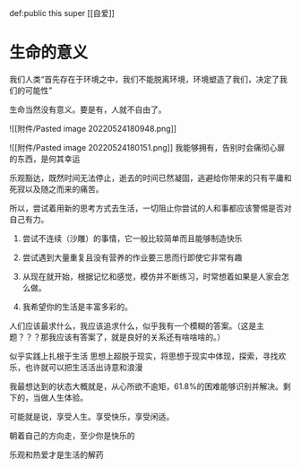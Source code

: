 def:public this super [[自爱]]


# 生命的意义

我们人类“首先存在于环境之中，我们不能脱离环境，环境塑造了我们，决定了我们的可能性”

生命当然没有意义。要是有，人就不自由了。


![[附件/Pasted image 20220524180948.png]]


![[附件/Pasted image 20220524180151.png]]
我能够拥有，告别时会痛彻心扉的东西，是何其幸运



乐观豁达，既然时间无法停止，逝去的时间已然凝固，逃避给你带来的只有平庸和死寂以及随之而来的痛苦。

所以，尝试着用新的思考方式去生活，一切阻止你尝试的人和事都应该警惕是否对自己有力。

1.  尝试不连续（沙雕）的事情，它一般比较简单而且能够制造快乐
    
2.  尝试遇到大量重复且没有营养的作业要三思而行即使它非常有趣
    
3.  从现在就开始，根据记忆和感觉，模仿并不断练习，时常想着如果是人家会怎么做。
    
4.  我希望你的生活是丰富多彩的。




  


人们应该最求什么，我应该追求什么，似乎我有一个模糊的答案。（这是主题？？？那我应该有答案了，就是良好的关系还有啥啥啥的。）

  

似乎实践上扎根于生活 思想上超脱于现实，将思想于现实中体现，探索，寻找欢乐，也许就可以把生活活出诗意和浪漫




  

我最想达到的状态大概就是，从心所欲不逾矩，61.8%的困难能够识别并解决。剩下的，当做人生体验。

可能就是说，享受人生。享受快乐，享受闲适。


  

朝着自己的方向走，至少你是快乐的

乐观和热爱才是生活的解药